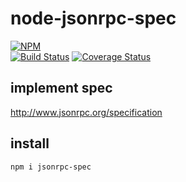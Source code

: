 # node-jsonrpc-spec

[![NPM](https://nodei.co/npm/jsonrpc-spec.png?downloads=true&downloadRank=true&stars=true)](https://nodei.co/npm/jsonrpc-spec)  
[![Build Status](https://secure.travis-ci.org/you21979/node-jsonrpc-spec.png?branch=master)](https://travis-ci.org/you21979/node-jsonrpc-spec)
[![Coverage Status](https://coveralls.io/repos/github/you21979/node-jsonrpc-spec/badge.svg?branch=master)](https://coveralls.io/github/you21979/node-jsonrpc-spec?branch=master)

## implement spec

http://www.jsonrpc.org/specification

## install

```
npm i jsonrpc-spec
```



